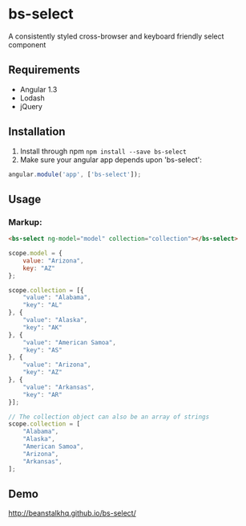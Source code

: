 # bs-select
A consistently styled cross-browser and keyboard friendly select component

## Requirements
 - Angular 1.3
 - Lodash
 - jQuery

## Installation
1. Install through npm `npm install --save bs-select`
2. Make sure your angular app depends upon 'bs-select':
```javascript
angular.module('app', ['bs-select']);
```

## Usage
### Markup:
```html
<bs-select ng-model="model" collection="collection"></bs-select>
```

```javascript
scope.model = {
	value: "Arizona",
	key: "AZ"
};

scope.collection = [{
	"value": "Alabama",
	"key": "AL"
}, {
	"value": "Alaska",
	"key": "AK"
}, {
	"value": "American Samoa",
	"key": "AS"
}, {
	"value": "Arizona",
	"key": "AZ"
}, {
	"value": "Arkansas",
	"key": "AR"
}];

// The collection object can also be an array of strings
scope.collection = [
	"Alabama",
	"Alaska",
	"American Samoa",
	"Arizona",
	"Arkansas",
];

```
## Demo
http://beanstalkhq.github.io/bs-select/
